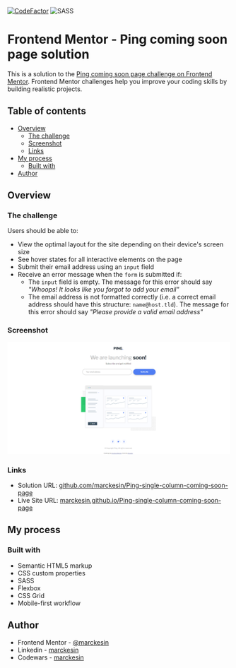 [![CodeFactor](https://www.codefactor.io/repository/github/marckesin/ping-single-column-coming-soon-page/badge)](https://www.codefactor.io/repository/github/marckesin/ping-single-column-coming-soon-page) ![SASS](https://img.shields.io/badge/SASS-hotpink.svg?style=flat&logo=SASS&logoColor=white)

# Frontend Mentor - Ping coming soon page solution

This is a solution to the [Ping coming soon page challenge on Frontend Mentor](https://www.frontendmentor.io/challenges/ping-single-column-coming-soon-page-5cadd051fec04111f7b848da). Frontend Mentor challenges help you improve your coding skills by building realistic projects.

## Table of contents

- [Overview](#overview)
  - [The challenge](#the-challenge)
  - [Screenshot](#screenshot)
  - [Links](#links)
- [My process](#my-process)
  - [Built with](#built-with)
- [Author](#author)

## Overview

### The challenge

Users should be able to:

- View the optimal layout for the site depending on their device's screen size
- See hover states for all interactive elements on the page
- Submit their email address using an `input` field
- Receive an error message when the `form` is submitted if:
  - The `input` field is empty. The message for this error should say _"Whoops! It looks like you forgot to add your email"_
  - The email address is not formatted correctly (i.e. a correct email address should have this structure: `name@host.tld`). The message for this error should say _"Please provide a valid email address"_

### Screenshot

![](./screenshot.png)

### Links

- Solution URL: [github.com/marckesin/Ping-single-column-coming-soon-page](https://github.com/marckesin/Ping-single-column-coming-soon-page)
- Live Site URL: [marckesin.github.io/Ping-single-column-coming-soon-page](https://marckesin.github.io/Ping-single-column-coming-soon-page)

## My process

### Built with

- Semantic HTML5 markup
- CSS custom properties
- SASS
- Flexbox
- CSS Grid
- Mobile-first workflow

## Author

- Frontend Mentor - [@marckesin](https://www.frontendmentor.io/profile/marckesin)
- Linkedin - [marckesin](https://www.linkedin.com/in/marckesin)
- Codewars - [marckesin](https://www.codewars.com/users/marckesin)
